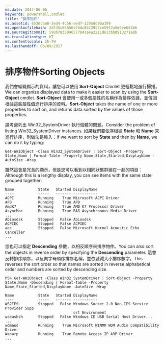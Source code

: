 ```yaml
---
ms.date: 2017-06-05
keywords: powershell,cmdlet
title: "排序物件"
ms.assetid: 8530caa8-3ed4-4c56-aed7-1295dd9ba199
ms.openlocfilehash: 2df45c64656e74dc8b72957ce59f2a5e5ee663b6
ms.sourcegitcommit: 598b7835046577841aea2211d613bb8513271a8b
ms.translationtype: HT
ms.contentlocale: zh-TW
ms.lasthandoff: 06/08/2017
---
```

# <a name="sorting-objects"></a><span data-ttu-id="3a3ec-103">排序物件</span><span class="sxs-lookup"><span data-stu-id="3a3ec-103">Sorting Objects</span></span>
<span data-ttu-id="3a3ec-104">我們會組織顯示的資料，讓您可以使用 **Sort-Object** Cmdlet 更輕鬆地進行掃描。</span><span class="sxs-lookup"><span data-stu-id="3a3ec-104">We can organize displayed data to make it easier to scan by using the **Sort-Object** cmdlet.</span></span> <span data-ttu-id="3a3ec-105">**Sort-Object** 會使用一或多個屬性的名稱作為排序依據，並傳回根據這些屬性值進行排序的資料。</span><span class="sxs-lookup"><span data-stu-id="3a3ec-105">**Sort-Object** takes the name of one or more properties to sort on, and returns data sorted by the values of those properties.</span></span>

<span data-ttu-id="3a3ec-106">請考慮列出 Win32_SystemDriver 執行個體的問題。</span><span class="sxs-lookup"><span data-stu-id="3a3ec-106">Consider the problem of listing Win32_SystemDriver instances.</span></span> <span data-ttu-id="3a3ec-107">如果我們要依序根據 **State** 和 **Name** 來進行排序，則做法是輸入：</span><span class="sxs-lookup"><span data-stu-id="3a3ec-107">If we want to sort by **State** and then by **Name**, we can do it by typing:</span></span>

```
Get-WmiObject -Class Win32_SystemDriver | Sort-Object -Property State,Name | Format-Table -Property Name,State,Started,DisplayName -AutoSize -Wrap
```

<span data-ttu-id="3a3ec-108">雖然這會是冗長的顯示，但是您可以看到以相同狀態群組在一起的項目︰</span><span class="sxs-lookup"><span data-stu-id="3a3ec-108">Although this is a lengthy display, you can see items with the same state grouped together:</span></span>

```
Name           State   Started DisplayName
----           -----   ------- -----------
ACPI           Running    True Microsoft ACPI Driver
AFD            Running    True AFD
AmdK7          Running    True AMD K7 Processor Driver
AsyncMac       Running    True RAS Asynchronous Media Driver
...
Abiosdsk       Stopped   False Abiosdsk
ACPIEC         Stopped   False ACPIEC
aec            Stopped   False Microsoft Kernel Acoustic Echo Canceller
...
```

<span data-ttu-id="3a3ec-109">您也可以指定 **Descending** 參數，以相反順序來排序物件。</span><span class="sxs-lookup"><span data-stu-id="3a3ec-109">You can also sort the objects in reverse order by specifying the **Descending** parameter.</span></span> <span data-ttu-id="3a3ec-110">這會反轉排序順序，以反向字母順序排序名稱，並依遞減大小排序數字。</span><span class="sxs-lookup"><span data-stu-id="3a3ec-110">This reverses the sort order so that names are sorted in reverse alphabetical order and numbers are sorted by descending size.</span></span>

```
PS> Get-WmiObject -Class Win32_SystemDriver | Sort-Object -Property State,Name -Descending | Format-Table -Property Name,State,Started,DisplayName -AutoSize -Wrap

Name           State   Started DisplayName
----           -----   ------- -----------
WS2IFSL        Stopped   False Windows Socket 2.0 Non-IFS Service Provider Supp
                               ort Environment
wceusbsh       Stopped   False Windows CE USB Serial Host Driver...
...
wdmaud         Running    True Microsoft WINMM WDM Audio Compatibility Driver
Wanarp         Running    True Remote Access IP ARP Driver
...
```

